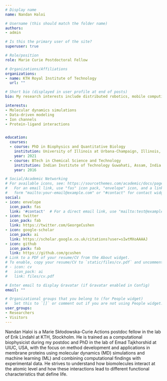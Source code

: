 ```yaml
---
# Display name
name: Nandan Haloi

# Username (this should match the folder name)
authors:
- admin

# Is this the primary user of the site?
superuser: true

# Role/position
role: Marie Curie Postdoctoral Fellow 

# Organizations/Affiliations
organizations:
- name: KTH Royal Institute of Technology
  url: ""

# Short bio (displayed in user profile at end of posts)
bio: My research interests include distributed robotics, mobile computing and programmable matter.

interests:
- Molecular dynamics simulations
- Data-driven modeling
- Ion channels
- Protein-ligand interactions


education:
  courses:
  - course: PhD in Biophysics and Quantitative Biology
    institution: University of Illinois at Urbana-Champaign, Illinois, USA
    year: 2021
  - course: BTech in Chemical Science and Technology
    institution: Indian Institute of Technology Guwahati, Assam, India
    year: 2016

# Social/Academic Networking
# For available icons, see: https://sourcethemes.com/academic/docs/page-builder/#icons
#   For an email link, use "fas" icon pack, "envelope" icon, and a link in the
#   form "mailto:your-email@example.com" or "#contact" for contact widget.
social:
- icon: envelope
  icon_pack: fas
  link: '#contact'  # For a direct email link, use "mailto:test@example.org".
- icon: twitter
  icon_pack: fab
  link: https://twitter.com/GeorgeCushen
- icon: google-scholar
  icon_pack: ai
  link: https://scholar.google.co.uk/citations?user=sIwtMXoAAAAJ
- icon: github
  icon_pack: fab
  link: https://github.com/gcushen
# Link to a PDF of your resume/CV from the About widget.
# To enable, copy your resume/CV to `static/files/cv.pdf` and uncomment the lines below.
# - icon: cv
#   icon_pack: ai
#   link: files/cv.pdf

# Enter email to display Gravatar (if Gravatar enabled in Config)
email: ""

# Organizational groups that you belong to (for People widget)
#   Set this to `[]` or comment out if you are not using People widget.
user_groups:
- Researchers
- Visitors
---
```


Nandan Haloi is a Marie Skłodowska-Curie Actions postdoc fellow in the lab of Erik Lindahl at KTH, Stockholm. He is trained as a computational biophysicist during my postdoc and PhD in the lab of Emad Tajkhorshid at UIUC, USA, with the focus on method development and applications in membrane proteins using molecular dynamics (MD) simulations and machine learning (ML) and combining computational findings with experimental data. 
He strives to understand how biomolecules interact at the atomic level and how these interactions lead to different functional characteristics that define life. 

